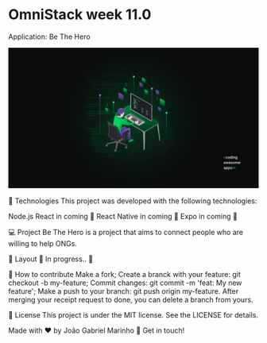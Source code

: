 <h1><strong>OmniStack week 11.0</strong></h1>

<p>Application: Be The Hero </p>

<img src=".GitHub\Readme.jpg">

🚀 Technologies
This project was developed with the following technologies:

Node.js
React in coming 🚧
React Native in coming 🚧
Expo in coming 🚧

💻 Project
Be The Hero is a project that aims to connect people who are willing to help ONGs.

🔖 Layout
🚧 In progress.. 🚧

🤔 How to contribute
Make a fork;
Create a branck with your feature: git checkout -b my-feature;
Commit changes: git commit -m 'feat: My new feature';
Make a push to your branch: git push origin my-feature.
After merging your receipt request to done, you can delete a branch from yours.

📝 License
This project is under the MIT license. See the LICENSE for details.

Made with ♥ by João Gabriel Marinho 👋 Get in touch!